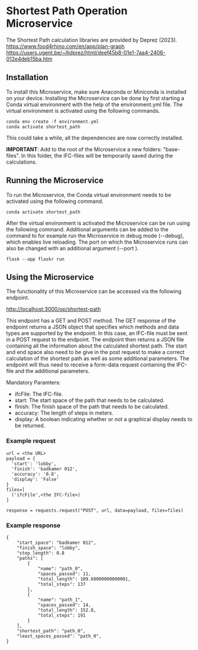 # Shortest Path Operation Microservice
The Shortest Path calculation libraries are provided by Deprez (2023).
https://www.food4rhino.com/en/app/plan-graph
https://users.ugent.be/~llidprez/html/deef45b8-01e1-7aa4-2406-012e4deb15ba.htm
## Installation
To install this Microservice, make sure Anaconda or Miniconda is installed on your device. Installing the Microservice can be done by first starting a Conda virtual environment with the help of the environment.yml file. The virtual environment is activated using the following commands.
```
conda env create -f environment.yml
conda activate shortest_path
```
This could take a while, all the dependencies are now correctly installed.

**IMPORTANT**: Add to the root of the Microservice a new folders: "base-files". In this folder, the IFC-files will be temporarily saved during the calculations.
## Running the Microservice
To run the Microservice, the Conda virtual environment needs to be activated using the following command.
```
conda activate shortest_path
```
After the virtual environment is activated the Microservice can be run using the following command. Additional arguments can be added to the command to for example run the Microservice in debug mode (--debug), which enables live reloading. The port on which the Microservice runs can also be changed with an additional argument (--port <port-number>).
```
flask --app flaskr run
```
## Using the Microservice
The functionality of this Microservice can be accessed via the following endpoint.
  
[http://localhost:3000/op/shortest-path](http://localhost:3000/op/shortest-path)
  
This endpoint has a GET and POST method. The GET response of the endpoint returns a JSON object that specifies which methods and data types are supported by the endpoint. In this case, an IFC-file must be sent in a POST request to the endpoint. The endpoint then returns a JSON file containing all the information about the calculated shortest path. The start and end space also need to be give in the post request to make a correct calculation of the shortest path as well as some additional parameters. The endpoint will thus need to receive a form-data request containing the IFC-file and the additional parameters.

Mandatory Paramters:
- ifcFile: The IFC-file.
- start: The start space of the path that needs to be calculated.
- finish: The finish space of the path that needs to be calculated.
- accuracy: The length of steps in meters.
- display: A boolean indicating whether or not a graphical display needs to be returned.
### Example request
```
url = <the URL>
payload = {
  'start': 'lobby',
  'finish': 'badkamer 012',
  'accuracy': '0.8',
  'display': 'False'
}
files=[
  ('ifcFile',<the IFC-file>)
]

response = requests.request("POST", url, data=payload, files=files)
```
### Example response
```
{
    "start_space": "badkamer 012",
    "finish_space": "lobby",
    "step_length": 0.8
    "paths": [
        {
            "name": "path_0",
            "spaces_passed": 11,
            "total_length": 109.60000000000001,
            "total_steps": 137
        },
        {
            "name": "path_1",
            "spaces_passed": 14,
            "total_length": 152.8,
            "total_steps": 191
        }
    ],
    "shortest_path": "path_0",
    "least_spaces_passed": "path_0",
}
```
